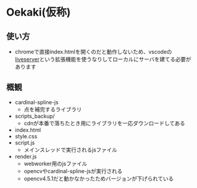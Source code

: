 # Oekaki(仮称)


## 使い方
* chromeで直接index.htmlを開くのだと動作しないため、vscodeの[liveserver](https://marketplace.visualstudio.com/items?itemName=ritwickdey.LiveServer)という拡張機能を使うなりしてローカルにサーバを建てる必要があります

## 概観
* cardinal-spline-js
  * 点を補完するライブラリ
* scripts_backup/
  * cdnが本番で落ちたとき用にライブラリを一応ダウンロードしてある
* index.html
* style.css
* script.js
  * メインスレッドで実行されるjsファイル
* render.js
  * webworker用のjsファイル
  * opencvやcardinal-spline-jsが実行される
  * opencv4.5.1だと動かなかったためバージョンが下げられている
